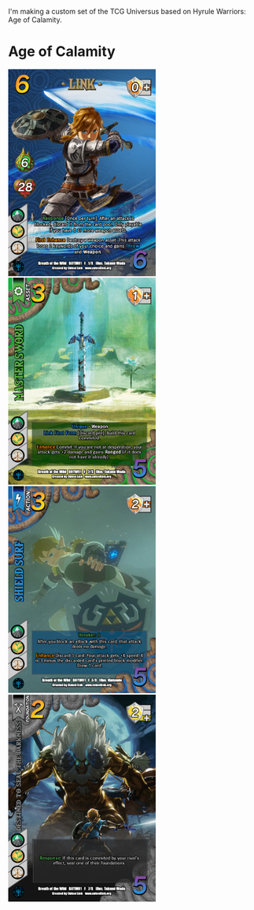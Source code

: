 I'm making a custom set of the TCG Universus based on Hyrule Warriors: Age of Calamity.

# Age of Calamity

<img src="img/botw01/botw01-001.png" alt="Link" width="300" height="420">
<img src="img/botw01/botw01-002.png" alt="Master Sword" width="300" height="420">
<img src="img/botw01/botw01-003.png" alt="Shield Surf" width="300" height="420">

<img src="img/botw01/botw01-007.png" alt="Destined to Seal the Darkness" width="300" height="420">
